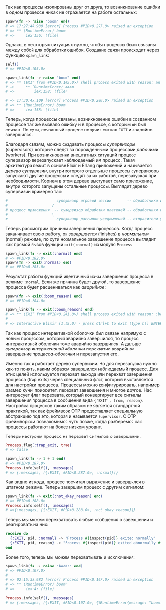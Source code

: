 
Так как процессы изолированы друг от друга, то возникновение ошибки в одном процессе никак не отражается на работе остальных:

```elixir
spawn(fn -> raise "boom" end)
# => 17:27:46.980 [error] Process #PID<0.277.0> raised an exception
# => ** (RuntimeError) boom
# =>     iex:156: (file)
```

Однако, в некоторых ситуациях нужно, чтобы процессы были связаны между собой для обработки ошибок. Создание связи происходит через функцию `spawn_link`:

```elixir
self()
# => #PID<0.105.0>

spawn_link(fn -> raise "boom" end)
# => ** (EXIT from #PID<0.105.0>) shell process exited with reason: an exception was raised:
# =>     ** (RuntimeError) boom
# =>         iex:158: (file)

# => 17:30:45.109 [error] Process #PID<0.280.0> raised an exception
# => ** (RuntimeError) boom
# =>     iex:158: (file)
```

Теперь, когда процессы связаны, возникновение ошибки в созданном процессе так же вызвало ошибку и в процессе, с которым он был связан. По сути, связанный процесс получил сигнал `EXIT` и аварийно завершился.

Благодаря связям, можно создавать процессы *супервизоры* (supervisors), которые следят за порожденными процессами *рабочими* (workers). При возникновении внештатных ситуаций процесс супервизор перезапускает наблюдаемый им процесс. Такая архитектура лежит в основе Elixir и Erlang приложений и называется *дерево супервизии*, внутри которого отдельные процессы супервизоры запускают другие процессы и следят за их работой, перезапуская при необходимости. Корнем в этом дереве выступает само приложение, внутри которого запущены остальные процессы. Выглядит дерево супервизии примерно так:

```elixir
#                      супервизор игровой сессии       -- обработчики игровых сессий
#                    /
# процесс приложения  -- супервизор обработки платежей -- обработчики платежей
#                    \
#                      супервизор рассылки уведомлений -- отправители уведомлений
```

Теперь рассмотрим причины завершения процессов. Когда процесс заканчивает свою работу, он *завершается* (finishes) в *нормальном* (normal) режиме, по сути нормальное завершение процесса выглядит как прямой вызов функции `exit(:normal)` из модуля `Process`:

```elixir
spawn_link(fn -> exit(:normal) end)
# => #PID<0.282.0>
spawn(fn -> exit(:normal) end)
# => #PID<0.283.0>
```

Результат работы функций идентичный из-за завершения процесса в режиме `:normal`. Если же причина будет другой, то завершение процесса будет расцениваться как *аварийное*:

```elixir
spawn(fn -> exit(:boom_reason) end)
# => #PID<0.284.0>

spawn_link(fn -> exit(:boom_reason) end)
# => ** (EXIT from #PID<0.281.0>) shell process exited with reason: :boom_reason
#
# => Interactive Elixir (1.15.0) - press Ctrl+C to exit (type h() ENTER for help)
```

Так как процесс интерактивной оболочки был связан напрямую с новым процессом, который аварийно завершился, то процесс интерактивной оболочки тоже аварийно завершился. А дальше *супервизор интерактивной оболочки* перехватил аварийное завершение *процесса-оболочки* и перезапустил его.

Именно так и работает дерево супервизии. Но для перезапуска нужно как-то понять, каким образом завершился наблюдаемый процесс. Для этих целей используется перехват выхода или перехват завершения процесса (trap exits) через специальный флаг, который выставляется для настройки процесса. Процессы можно конфигурировать, например размер кучи, приоритет, перехват завершения и многое другое. Нас интересует флаг перехвата, который конвертирует все сигналы завершения процесса в сообщения вида `{'EXIT', from, reason}`. Настройка процессов таким образом не является стандартной практикой, так как фреймворк OTP предоставляет специальную абстракцию под это, которая и называется `Supervisor`. С OTP фреймворком познакомимся чуть позже, когда разберемся как процессы работают на более низком уровне.

Теперь настроим процесс на перехват сигналов о завершении:

```elixir
Process.flag(:trap_exit, true)
# => false

spawn_link(fn -> 1 + 1 end)
# => #PID<0.287.0>
Process.info(self(), :messages)
# => {:messages, [{:EXIT, #PID<0.287.0>, :normal}]}
```

Как видно из кода, процесс посчитал выражение и завершился в штатном режиме. Теперь завершим процесс с другим сигналом:

```elixir
spawn_link(fn -> exit(:not_okay_reason) end)
# => #PID<0.288.0>
Process.info(self(), :messages)
# =>{:messages, [{:EXIT, #PID<0.288.0>, :not_okay_reason}]}
```

Теперь мы можем перехватывать любые сообщения о завершении и реагировать на них:

```elixir
receive do
  {:EXIT, pid, :normal} -> "Process #{inspect(pid)} exited normally"
  {:EXIT, pid, reason} -> "Process #{inspect(pid)} exited abnormally #{reason}"
end
```

Более того, теперь мы можем перехватывать и исключения:

```elixir
spawn_link(fn -> raise "boom!" end)
# => #PID<0.107.0>
#
# => 02:15:35.982 [error] Process #PID<0.107.0> raised an exception
# => ** (RuntimeError) boom!
# =>     iex:4: (file)

Process.info(self(), :messages)
# => {:messages, [{:EXIT, #PID<0.107.0>, {%RuntimeError{message: "boom!"}, [{:elixir_eval, :__FILE__, 1, [file: ~c"iex", line: 4]}]}}]}
```
